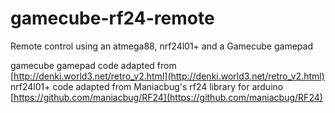 # gamecube-rf24-remote

Remote control using an atmega88, nrf24l01+ and a Gamecube gamepad 

gamecube gamepad code adapted from [http://denki.world3.net/retro_v2.html](http://denki.world3.net/retro_v2.html)   
nrf24l01+ code adapted from  Maniacbug's rf24 library for arduino [https://github.com/maniacbug/RF24](https://github.com/maniacbug/RF24)
